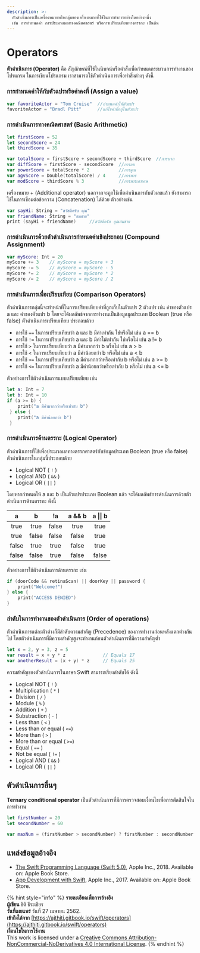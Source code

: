 ```yaml
---
description: >-
  ตัวดำเนินการเป็นเครื่องหมายหรือกลุ่มของเครื่องหมายที่ใช้ในการทำการอย่างใดอย่างหนึ่ง
  เช่น การกำหนดค่า การประมวลผลทางคณิตศาสตร์ หรือการเปรียบเทียบทางตรรกะ เป็นต้น
---
```


# Operators

**ตัวดำเนินการ \(Operator\)** คือ สัญลักษณ์ที่ใช้ในนิพจน์หรือคำสั่งเพื่อกำหนดกระบวนการทำงานของโปรแกรม ในการเขียนโปรแกรม เราสามารถใช้ตัวดำเนินการเพื่อทำสิ่งต่างๆ ดังนี้

### **การกำหนดค่าให้กับตัวแปรหรือค่าคงที่ \(Assign a value\)**

```swift
var favoriteActor = "Tom Cruise"  //กำหนดค่าให้ตัวแปร
favoriteActor = "Bradl Pitt"      //แก้ไขค่าที่อยู่ในตัวแปร
```

### **การดำเนินการทางคณิตศาสตร์ \(Basic Arithmetic\)**

```swift
let firstScore = 52
let secondScore = 24
let thirdScore = 35

var totalScore = firstScore + secondScore + thirdScore  //การบวก
var diffScore = firstScore - secondScore  //การลบ
var powerScore = totalScore * 2           //การคูณ
var agvScore = Double(totalScore) / 4     //การหาร
var modScore = thirdScore % 3             //การหารเอาเศษ
```

เครื่องหมาย + \(Additional operator\) นอกจากจะถูกใช้เพื่อดำเนินการกับตัวเลขแล้ว ยังสามารถใช้ในการเชื่อมต่อข้อความ \(Concatenation\) ได้ด้วย ตัวอย่างเช่น 

```swift
var sayHi: String = "สวัสดีครับ คุณ"
var friendName: String = "สมชาย"
print (sayHi + friendName)     //สวัสดีครับ คุณสมชาย
```

### **การดำเนินการด้วยตัวดำเนินการกำหนดค่าเชิงประกอบ \(Compound Assignment\)**

```swift
var myScore: Int = 20
myScore += 3    // myScore = myScore + 3
myScore -= 5    // myScore = myScore - 5
myScore *= 2    // myScore = myScore * 2
myScore /= 2    // myScore = myScore / 2
```

### **การดำเนินการเพื่อเปรียบเทียบ \(Comparison Operators\)** 

ตัวดำเนินการกลุ่มนี้จะทำหน้าที่ในการเปรียบเทียบค่าที่ถูกเก็บในตัวแปร 2 ตัวแปร เช่น ค่าของตัวแปร a และ ค่าของตัวแปร b โดยจะได้ผลลัพธ์จากการทำงานเป็นข้อมูลมูลประเภท Boolean \(true หรือ false\) ตัวดำเนินการเปรียบเทียบ ประกอบด้วย

* การใช้ `==` ในการเปรียบเทียบว่า a และ b มีค่าเท่ากัน ใช่หรือไม่ เช่น  a == b 
* การใช้ `!=`  ในการเปรียบเทียบว่า a และ b มีค่าไม่เท่ากัน ใช่หรือไม่ เช่น a != b
* การใช้ `>` ในการเปรียบเทียบว่า a มีค่ามากกว่า b หรือไม่ เช่น a &gt; b
* การใช้ `<` ในการเปรียบเทียบว่า a มีค่าน้อยกว่า b หรือไม่ เช่น a &lt; b
* การใช้ `>=` ในการเปรียบเทียบว่า a มีค่ามากกว่าหรือเท่ากับ b หรือไม่ เช่น a &gt;= b
* การใช้ `<=` ในการเปรียบเทียบว่า a มีค่าน้อยกว่าหรือเท่ากับ b หรือไม่ เช่น a &lt;= b

ตัวอย่างการใช้ตัวดำเนินการแบบเปรียบเทียบ เช่น

```swift
let a: Int = 7
let b: Int = 10
if (a >= b) {
    print("a มีค่ามากกว่าหรือเท่ากับ b")
 } else {
    print("a มีค่าน้อยกว่า b")
 }
```

### **การดำเนินการด้านตรรกะ \(Logical Operator\)** 

ตัวดำเนินการที่ใช้เพื่อประมวลผลทางตรรกศาสตร์กับข้อมูลประเภท Boolean \(true หรือ false\) ตัวดำเนินการในกลุ่มนี้ประกอบด้วย 

* Logical NOT  \( `!` \)  
* Logical AND \( `&&` \)
* Logical OR \( `||` \)

โดยหากกำหนดให้ a และ b เป็นตัวแปรประเภท Boolean แล้ว จะได้ผลลัพธ์การดำเนินการด้วยตัวดำเนินการด้านตรรกะ ดังนี้

| a | b | !a | a && b | a \|\| b |
| :---: | :---: | :---: | :---: | :---: |
| true | true | false | true | true |
| true | false | false | false | true |
| false | true | true | false | true |
| false | false | true | false | false |

ตัวอย่างการใช้ตัวดำเนินการด้านตรรกะ เช่น

```swift
if (doorCode && retinaScan) || doorKey || password {
    print("Welcome!")
} else {
    print("ACCESS DENIED")
}
```

### ลำดับในการทำงานของตัวดำเนินการ \(Order of operations\)

ตัวดำเนินการแต่ละตัวต่างก็มีลำดับความสำคัญ \(Precedence\) ของการทำงานก่อนหลังแตกต่างกันไป โดยตัวดำเนินการที่มีความสำคัญสูงจะทำงานก่อนตัวดำเนินการที่มีความสำคัญต่ำ 

```swift
let x = 2, y = 3, z = 5
var result = x + y * z              // Equals 17
var anotherResult = (x + y) * z     // Equals 25
```

ความสำคัญของตัวดำเนินการในภาษา Swift สามารถเรียงลำดับได้ ดังนี้

* Logical NOT  \( `!` \)
* Multiplication \( `*` \)
* Division \( `/` \)
* Module \( `%` \)
* Addition \( `+` \)
* Substraction \( `-` \)
* Less than \( `<` \)
* Less than or equal \( `<=`\)
* More than \( `>` \)
* More than or equal \( `>=`\)
* Equal \( `==` \)
* Not be equal \( `!=` \)
* Logical AND \( `&&` \)
* Logical OR \( `||` \)

## ตัวดำเนินการอื่นๆ

**Ternary conditional operator** เป็นตัวดำเนินการที่มีการตรวจสอบเงื่อนไขเพื่อการตัดสินใจในการทำงาน 

```swift
let firstNumber = 20
let secondNumber = 60

var maxNum = (firstNumber > secondNumber) ? firstNumber : secondNumber 
```

## แหล่งข้อมูลอ้างอิง

* [The Swift Programming Language \(Swift 5.0\)](https://books.apple.com/th/book/the-swift-programming-language-swift-5-0/id881256329), Apple Inc., 2018. Available on: Apple Book Store.
* [App Development with Swift](https://books.apple.com/th/book/app-development-with-swift/id1465002990), Apple Inc., 2017. Available on: Apple Book Store.



{% hint style="info" %}
**รายละเอียดเพื่อการอ้างอิง  
ผู้เขียน** ธิติ ธีระเธียร    
**วันที่เผยแพร่**  วันที่ 27 เมษายน 2562.  
**เข้าถึงได้จาก** [https://ajthiti.gitbook.io/swift/operators](https://ajthiti.gitbook.io/swift/operators)  
**เงื่อนใขในการใช้งาน**  
This work is licensed under a [Creative Commons Attribution-NonCommercial-NoDerivatives 4.0 International License](http://creativecommons.org/licenses/by-nc-nd/4.0/).
{% endhint %}


